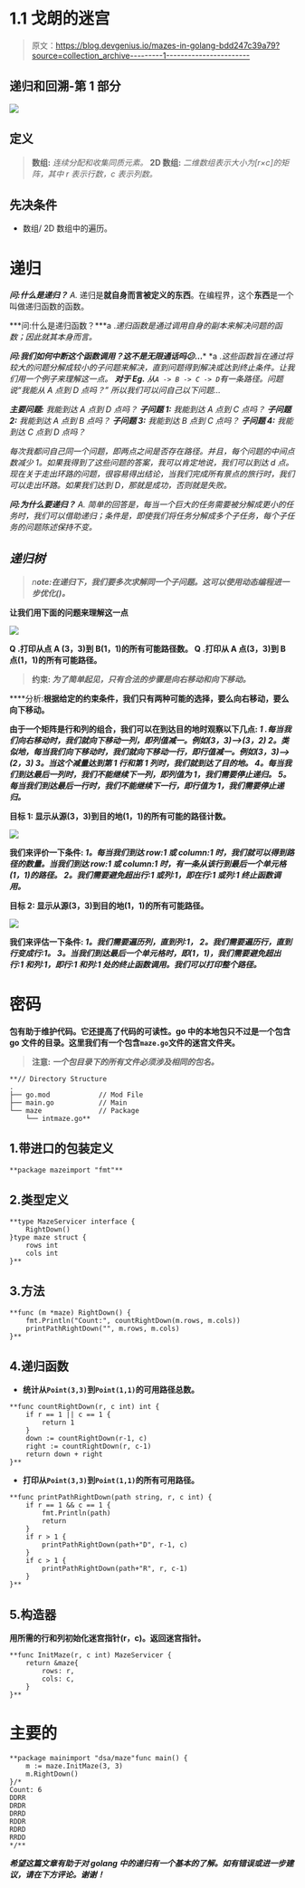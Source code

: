 # 1.1 戈朗的迷宫

> 原文：<https://blog.devgenius.io/mazes-in-golang-bdd247c39a79?source=collection_archive---------1----------------------->

## 递归和回溯-第 1 部分

![](img/dbb48df544b5b605f65d76b8ec3d7075.png)

## 定义

> **数组:** *连续分配和收集同质元素。* **2D 数组:** *二维数组表示大小为[r×c]的矩阵，其中 r 表示行数，c 表示列数。*

## 先决条件

*   数组/ 2D 数组中的遍历。

# 递归

***问:什么是递归？***
*A.* 递归是**就自身而言被定义的东西**。在编程界，这个**东西**是一个叫做递归函数的函数。

***问:什么是递归函数？***a .*递归函数是通过调用自身的副本来解决问题的函数；因此就其本身而言。*

****问:我们如何中断这个函数调用？这不是无限通话吗*😕*…*** *a .*这些函数旨在通过将较大的问题分解成较小的子问题来解决，直到问题得到解决或达到终止条件。让我们用一个例子来理解这一点。
**对于 Eg.** 从`A -> B -> C -> D`有一条路径。问题说“我能从 A 点到 D 点吗？”
所以我们可以问自己以下问题…*

***主要问题:** *我能到达 A 点到 D 点吗？* **子问题 1:** *我能到达 A 点到 C 点吗？* **子问题 2:** *我能到达 A 点到 B 点吗？* **子问题 3:** *我能到达 B 点到 C 点吗？* **子问题 4:** *我能到达 C 点到 D 点吗？**

*每次我都问自己同一个问题，即两点之间是否存在路径。并且，每个问题的中间点数减少 1。如果我得到了这些问题的答案，我可以肯定地说，我们可以到达 d 点。现在关于走出环路的问题，很容易得出结论，当我们完成所有景点的旅行时，我们可以走出环路。如果我们达到 D，那就是成功，否则就是失败。*

****问:为什么要递归？*** *A.* 简单的回答是，每当一个巨大的任务需要被分解成更小的任务时，我们可以借助递归；条件是，即使我们将任务分解成多个子任务，每个子任务的问题陈述保持不变。*

## *递归树*

> *n**ote:**在递归下，我们要多次求解同一个子问题。这可以使用动态编程进一步优化(**)。***

**让我们用下面的问题来理解这一点**

**![](img/b5be9da2380ddfbff5ca749e091abb4a.png)**

****Q .打印从点 A (3，3)到 B(1，1)的所有可能路径数。
Q .打印从 A 点(3，3)到 B 点(1，1)的所有可能路径。****

> ****约束:** *为了简单起见，只有合法的步骤是向右移动和向下移动。***

****分析:**根据给定的约束条件，我们只有两种可能的选择，要么向右移动，要么向下移动。**

**由于一个矩阵是行和列的组合，我们可以在到达目的地时观察以下几点:
*1 .每当我们向右移动时，我们就向下移动一列，即列值减一。例如(3，3)——>(3，2)
2。类似地，每当我们向下移动时，我们就向下移动一行，即行值减一。例如(3，3)——>(2，3)
3。当这个减量达到第 1 行和第 1 列时，我们就到达了目的地。
4。每当我们到达最后一列时，我们不能继续下一列，即列值为 1，我们需要停止递归。
5。每当我们到达最后一行时，我们不能继续下一行，即行值为 1，我们需要停止递归。***

****目标 1:** 显示从源(3，3)到目的地(1，1)的所有可能的路径计数。**

**![](img/944c2861fa4d518c21b30b07a3970f4b.png)**

**我们来评价一下条件:
*1。每当我们到达 row:1 或 column:1 时，我们就可以得到路径的数量。当我们到达 row:1 或 column:1 时，有一条从该行到最后一个单元格(1，1)的路径。
2。我们需要避免超出行:1 或列:1，即在行:1 或列:1 终止函数调用。***

****目标 2:** 显示从源(3，3)到目的地(1，1)的所有可能路径。**

**![](img/4285e786b87127250e1a4062f90b4d3b.png)**

**我们来评估一下条件:
*1。我们需要遍历列，直到列:1，
2。我们需要遍历行，直到行变成行:1。
3。当我们到达最后一个单元格时，即(1，1)，我们需要避免超出行:1 和列:1，即行:1 和列:1 处的终止函数调用。我们可以打印整个路径。***

# **密码**

**包有助于维护代码。它还提高了代码的可读性。go 中的本地包只不过是一个包含 go 文件的目录。这里我们有一个包含`maze.go`文件的迷宫文件夹。**

> ****注意:** *一个包目录下的所有文件必须涉及相同的包名。***

```
**// Directory Structure
.
├── go.mod            // Mod File  
├── main.go           // Main
└── maze              // Package
    └── intmaze.go**
```

## **1.带进口的包装定义**

```
**package mazeimport "fmt"**
```

## **2.类型定义**

```
**type MazeServicer interface {
    RightDown()
}type maze struct {
    rows int
    cols int
}**
```

## **3.方法**

```
**func (m *maze) RightDown() {
    fmt.Println("Count:", countRightDown(m.rows, m.cols))
    printPathRightDown("", m.rows, m.cols)
}**
```

## **4.递归函数**

*   **统计从`Point(3,3)`到`Point(1,1)`的可用路径总数。**

```
**func countRightDown(r, c int) int {
    if r == 1 || c == 1 {
        return 1
    }
    down := countRightDown(r-1, c)
    right := countRightDown(r, c-1)
    return down + right
}**
```

*   **打印从`Point(3,3)`到`Point(1,1)`的所有可用路径。**

```
**func printPathRightDown(path string, r, c int) {
    if r == 1 && c == 1 {
        fmt.Println(path)
        return
    }
    if r > 1 {
        printPathRightDown(path+"D", r-1, c)
    }
    if c > 1 {
        printPathRightDown(path+"R", r, c-1)
    }
}**
```

## **5.构造器**

**用所需的行和列初始化迷宫指针(r，c)。返回迷宫指针。**

```
**func InitMaze(r, c int) MazeServicer {
    return &maze{
        rows: r,
        cols: c,
    }
}**
```

# **主要的**

```
**package mainimport "dsa/maze"func main() {
    m := maze.InitMaze(3, 3)
    m.RightDown()
}/*
Count: 6
DDRR
DRDR
DRRD
RDDR
RDRD
RRDD
*/**
```

***希望这篇文章有助于对 golang 中的递归有一个基本的了解。如有错误或进一步建议，请在下方评论。谢谢！***